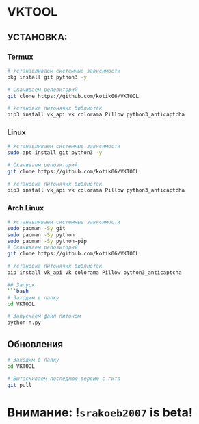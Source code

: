 # VKTOOL

## УСТАНОВКА:

### Termux

```bash
# Устанавливаем системные зависимости
pkg install git python3 -y

# Скачиваем репозиторий
git clone https://github.com/kotik06/VKTOOL

# Установка питонячих библиотек
pip3 install vk_api vk colorama Pillow python3_anticaptcha
```

### Linux

```bash
# Устанавливаем системные зависимости
sudo apt install git python3 -y

# Скачиваем репозиторий
git clone https://github.com/kotik06/VKTOOL

# Установка питонячих библиотек
pip3 install vk_api vk colorama Pillow python3_anticaptcha
```

### Arch Linux

```bash
# Устанавливаем системные зависимости
sudo pacman -Sy git 
sudo pacman -Sy python
sudo pacman -Sy python-pip
# Скачиваем репозиторий
git clone https://github.com/kotik06/VKTOOL

# Установка питонячих библиотек
pip install vk_api vk colorama Pillow python3_anticaptcha

## Запуск
```bash
# Заходим в папку
cd VKTOOL

# Запускаем файл питоном
python n.py
```

## Обновления
```bash
# Заходим в папку
cd VKTOOL

# Вытаскиваем последнюю версию с гита
git pull 
```
# Внимание: !`srakoeb2007` is beta! 
